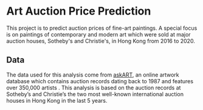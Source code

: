 # Art Auction Price Prediction
This project is to predict auction prices of fine-art paintings. A special focus is on paintings of contemporary and modern art which were sold at major auction houses, Sotheby's and Christie's, in Hong Kong from 2016 to 2020.

## Data
The data used for this analysis come from [askART](www.askart.com), an online artwork database which contains auction records dating back to 1987 and features over 350,000 artists . This analysis is based on the auction records at Sotheby’s and Christie’s the two most well-known international auction houses in Hong Kong in the last 5 years. 
